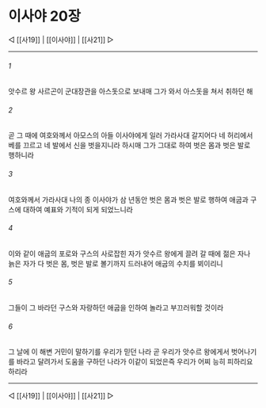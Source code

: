 ﻿# 이사야 20장

◁ [[사19]] | [[이사야]] | [[사21]] ▷
***

###### 1
앗수르 왕 사르곤이 군대장관을 아스돗으로 보내매 그가 와서 아스돗을 쳐서 취하던 해

###### 2
곧 그 때에 여호와께서 아모스의 아들 이사야에게 일러 가라사대 갈지어다 네 허리에서 베를 끄르고 네 발에서 신을 벗을지니라 하시매 그가 그대로 하여 벗은 몸과 벗은 발로 행하니라

###### 3
여호와께서 가라사대 나의 종 이사야가 삼 년동안 벗은 몸과 벗은 발로 행하여 애굽과 구스에 대하여 예표와 기적이 되게 되었느니라

###### 4
이와 같이 애굽의 포로와 구스의 사로잡힌 자가 앗수르 왕에게 끌려 갈 때에 젊은 자나 늙은 자가 다 벗은 몸, 벗은 발로 볼기까지 드러내어 애굽의 수치를 뵈이리니

###### 5
그들이 그 바라던 구스와 자랑하던 애굽을 인하여 놀라고 부끄러워할 것이라

###### 6
그 날에 이 해변 거민이 말하기를 우리가 믿던 나라 곧 우리가 앗수르 왕에게서 벗어나기를 바라고 달려가서 도움을 구하던 나라가 이같이 되었은즉 우리가 어찌 능히 피하리요 하리라

***
◁ [[사19]] | [[이사야]] | [[사21]] ▷